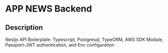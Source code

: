 # APP NEWS Backend

## Description

Nestjs API Boilerplate: Typescript, Postgresql, TypeORM, AWS SDK Module, Passport-JWT authentication, and Env configuration
